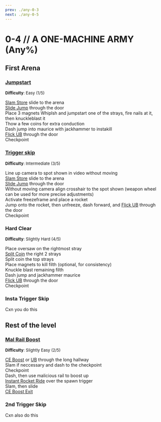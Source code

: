 ```yaml
---
prev: ./any-0-3
next: ./any-0-5
---
```


# 0-4 // A ONE-MACHINE ARMY (Any%)

## First Arena

### [Jumpstart](https://youtu.be/8oITzC_7xmg)
<font size="2">
    <b>Difficulty</b>: Easy (1/5)
</font>

[Slam Store](/speedrun-tech.md#slam-store) slide to the arena <br/>
[Slide Jump](/speedrun-tech.md#slide-jump) through the door <br/>
Place 3 magnets
Whiplsh and jumpstart one of the strays, fire nails at it, then knuckleblast it <br/>
Thow a few coins for extra conduction <br/>
Dash jump into maurice with jackhammer to instakill <br/>
[Flick UB](/speedrun-tech.md#flick-ub) through the door <br/>
Checkpoint

### [Trigger skip](https://youtu.be/foBhu5TiZok)
<font size="2">
    <b>Difficulty</b>: Intermediate (3/5)
</font>

Line up camera to spot shown in video without moving <br/>
[Slam Store](/speedrun-tech.md#slam-store) slide to the arena <br/>
[Slide Jump](/speedrun-tech.md#slide-jump) through the door <br/>
Without moving camera align crosshair to the spot shown (weapon wheel can be used for more precise adjustments) <br/>
Activate freezeframe and place a rocket <br/>
Jump onto the rocket, then unfreeze, dash forward, and [Flick UB](/speedrun-tech.md#flick-ub) through the door <br/>
Checkpoint <br/>

### Hard Clear
<font size="2">
    <b>Difficulty</b>: Slightly Hard (4/5)
</font>

Place oversaw on the rightmost stray <br/>
[Split Coin](/speedrun-tech.md#split-coins) the right 2 strays <br/>
Split coin the top strays <br/>
Place magnets to kill filth (optional, for consistency) <br/>
Knuckle blast remaining filth <br/>
Dash jump and jackhammer maurice <br/>
[Flick UB](/speedrun-tech.md#flick-ub) through the door <br/>
Checkpoint

### Insta Trigger Skip
Cxn you do this


## Rest of the level

### [Mal Rail Boost](https://youtu.be/z3r3dL_k9bs)
<font size="2">
    <b>Difficulty</b>: Slightly Easy (2/5)
</font>

[CE Boost](/speedrun-tech.md#ce-boost-core-eject-boost) or [UB](/speedrun-tech.md#ub-ultraboost) through the long hallway <br/>
Slam if neccessary and dash to the checkpoint <br/>
Checkpoint <br/>
Dash, then use malicious rail to boost up <br/>
[Instant Rocket Ride](/speedrun-tech.md#instant-rocket-ride) over the spawn trigger <br/>
Slam, then slide <br/>
[CE Boost Exit](/speedrun-tech.md#ce-boost-exit) <br/>

### 2nd Trigger Skip
Cxn also do this
